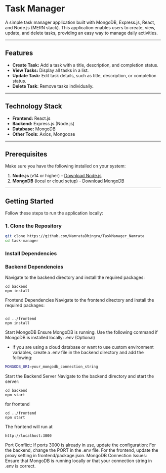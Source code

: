 # Task Manager

A simple task manager application built with MongoDB, Express.js, React, and Node.js (MERN stack). This application enables users to create, view, update, and delete tasks, providing an easy way to manage daily activities.

---

## Features

- **Create Task:** Add a task with a title, description, and completion status.
- **View Tasks:** Display all tasks in a list.
- **Update Task:** Edit task details, such as title, description, or completion status.
- **Delete Task:** Remove tasks individually.

---

## Technology Stack

- **Frontend:** React.js
- **Backend:** Express.js (Node.js)
- **Database:** MongoDB
- **Other Tools:** Axios, Mongoose

---

## Prerequisites

Make sure you have the following installed on your system:

1. **Node.js** (v14 or higher) - [Download Node.js](https://nodejs.org/)
2. **MongoDB** (local or cloud setup) - [Download MongoDB](https://www.mongodb.com/try/download/community)

---

## Getting Started

Follow these steps to run the application locally:

### 1. Clone the Repository

```bash
git clone https://github.com/NamrataDhingra/TaskManager_Namrata
cd task-manager
```
### Install Dependencies

### Backend Dependencies
Navigate to the backend directory and install the required packages:
```
cd backend
npm install
```

Frontend Dependencies
Navigate to the frontend directory and install the required packages:

```

cd ../frontend
npm install
```
Start MongoDB
Ensure MongoDB is running. Use the following command if MongoDB is installed locally:
.env (Optional)
- If you are using a cloud database or want to use custom environment variables, create a .env file in the backend directory and add the following:
```bash
MONGODB_URI=your_mongodb_connection_string
```

Start the Backend Server
Navigate to the backend directory and start the server:

```
cd backend
npm start
```
for frontend
```
cd ../frontend
npm start
```

The frontend will run at 
```
http://localhost:3000
```

Port Conflict: If ports 3000 is already in use, update the configuration: For the backend, change the PORT in the .env file. For the frontend, update the proxy setting in frontend/package.json. MongoDB Connection Issues: Ensure that MongoDB is running locally or that your connection string in .env is correct.
